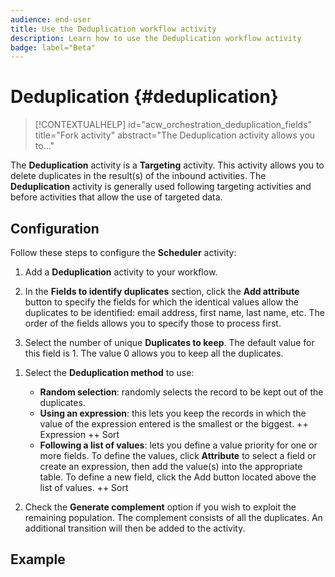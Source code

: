 ```yaml
---
audience: end-user
title: Use the Deduplication workflow activity
description: Learn how to use the Deduplication workflow activity
badge: label="Beta" 
---
```


# Deduplication {#deduplication}

>[!CONTEXTUALHELP]
>id="acw_orchestration_deduplication_fields"
>title="Fork activity"
>abstract="The Deduplication activity allows you to..."

The **Deduplication** activity is a **Targeting** activity. This activity allows you to delete duplicates in the result(s) of the inbound activities. The **Deduplication** activity is generally used following targeting activities and before activities that allow the use of targeted data.

## Configuration

Follow these steps to configure the **Scheduler** activity:

1. Add a **Deduplication** activity to your workflow.

      <!--![](../assets/workflow-deduplication.png)-->

1. In the **Fields to identify duplicates** section, click the **Add attribute** button to specify the fields for which the identical values allow the duplicates to be identified: email address, first name, last name, etc. The order of the fields allows you to specify those to process first.

1. Select the number of unique **Duplicates to keep**. The default value for this field is 1. The value 0 allows you to keep all the duplicates.

<!--
    For example, if records A and B are considered duplicates of record Y, and a record C is considered as a duplicate of record Z:

    * If the value of the field is 1: only the Y and Z records are kept.
    * If the value of the field is 0: all the records are kept.
    * If the value of the field is 2: records C and Z are kept and two records from A, B, and Y are kept, by chance or depending on the deduplication method selected thereafter.

-->

1. Select the **Deduplication method** to use:

    * **Random selection**: randomly selects the record to be kept out of the duplicates.
    * **Using an expression**: this lets you keep the records in which the value of the expression entered is the smallest or the biggest. ++ Expression ++ Sort
    * **Following a list of values**: lets you define a value priority for one or more fields. To define the values, click **Attribute** to select a field or create an expression, then add the value(s) into the appropriate table. To define a new field, click the Add button located above the list of values. ++ Sort

1. Check the **Generate complement** option if you wish to exploit the remaining population. The complement consists of all the duplicates. An additional transition will then be added to the activity.

## Example

